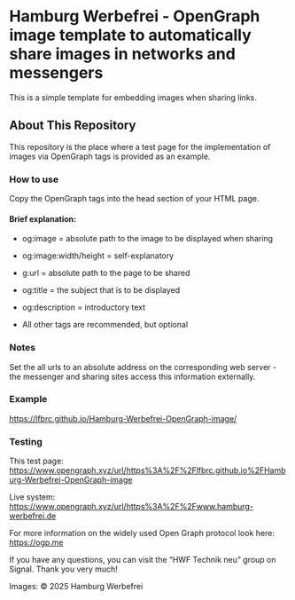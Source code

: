 # Hamburg Werbefrei - OpenGraph image template to automatically share images in networks and messengers

This is a simple template for embedding images when sharing links.

## About This Repository

This repository is the place where a test page for the implementation of images via OpenGraph tags is provided as an example.

### How to use

Copy the OpenGraph tags into the head section of your HTML page.

#### Brief explanation:

* og:image = absolute path to the image to be displayed when sharing

* og:image:width/height = self-explanatory

* g:url = absolute path to the page to be shared

* og:title = the subject that is to be displayed

* og:description = introductory text

* All other tags are recommended, but optional

### Notes

Set the all urls to an absolute address on the corresponding web server - the messenger and sharing sites access this information externally.

### Example
https://lfbrc.github.io/Hamburg-Werbefrei-OpenGraph-image/

### Testing

This test page:
https://www.opengraph.xyz/url/https%3A%2F%2Flfbrc.github.io%2FHamburg-Werbefrei-OpenGraph-image

Live system:
https://www.opengraph.xyz/url/https%3A%2F%2Fwww.hamburg-werbefrei.de

For more information on the widely used Open Graph protocol look here:
https://ogp.me

If you have any questions, you can visit the “HWF Technik neu” group on Signal. Thank you very much!

Images: © 2025 Hamburg Werbefrei
